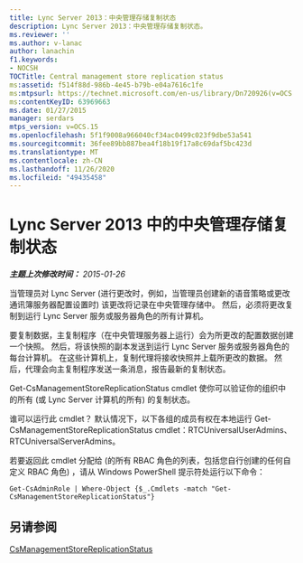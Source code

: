 ```yaml
---
title: Lync Server 2013：中央管理存储复制状态
description: Lync Server 2013：中央管理存储复制状态。
ms.reviewer: ''
ms.author: v-lanac
author: lanachin
f1.keywords:
- NOCSH
TOCTitle: Central management store replication status
ms:assetid: f514f88d-986b-4e45-b79b-e04a7616c1fe
ms:mtpsurl: https://technet.microsoft.com/en-us/library/Dn720926(v=OCS.15)
ms:contentKeyID: 63969663
ms.date: 01/27/2015
manager: serdars
mtps_version: v=OCS.15
ms.openlocfilehash: 5f1f9008a966040cf34ac0499c023f9dbe53a541
ms.sourcegitcommit: 36fee89bb887bea4f18b19f17a8c69daf5bc423d
ms.translationtype: MT
ms.contentlocale: zh-CN
ms.lasthandoff: 11/26/2020
ms.locfileid: "49435458"
---
```

# <a name="central-management-store-replication-status-in-lync-server-2013"></a>Lync Server 2013 中的中央管理存储复制状态

<div data-xmlns="http://www.w3.org/1999/xhtml">

<div class="topic" data-xmlns="http://www.w3.org/1999/xhtml" data-msxsl="urn:schemas-microsoft-com:xslt" data-cs="https://msdn.microsoft.com/">

<div data-asp="https://msdn2.microsoft.com/asp">



</div>

<div id="mainSection">

<div id="mainBody">

<span> </span>

_**主题上次修改时间：** 2015-01-26_

当管理员对 Lync Server (进行更改时，例如，当管理员创建新的语音策略或更改通讯簿服务器配置设置时) 该更改将记录在中央管理存储中。 然后，必须将更改复制到运行 Lync Server 服务或服务器角色的所有计算机。

要复制数据，主复制程序（在中央管理服务器上运行）会为所更改的配置数据创建一个快照。 然后，将该快照的副本发送到运行 Lync Server 服务或服务器角色的每台计算机。 在这些计算机上，复制代理将接收快照并上载所更改的数据。 然后，代理会向主复制程序发送一条消息，报告最新的复制状态。

Get-CsManagementStoreReplicationStatus cmdlet 使你可以验证你的组织中的所有 (或 Lync Server 计算机的所有) 的复制状态。

谁可以运行此 cmdlet？ 默认情况下，以下各组的成员有权在本地运行 Get-CsManagementStoreReplicationStatus cmdlet：RTCUniversalUserAdmins、RTCUniversalServerAdmins。

若要返回此 cmdlet 分配给 (的所有 RBAC 角色的列表，包括您自行创建的任何自定义 RBAC 角色) ，请从 Windows PowerShell 提示符处运行以下命令：

    Get-CsAdminRole | Where-Object {$_.Cmdlets -match "Get-CsManagementStoreReplicationStatus"}

<div>

## <a name="see-also"></a>另请参阅


[CsManagementStoreReplicationStatus](https://docs.microsoft.com/powershell/module/skype/Get-CsManagementStoreReplicationStatus)  
  

</div>

</div>

<span> </span>

</div>

</div>

</div>

